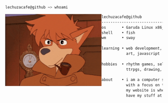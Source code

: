 
  ```sh
  lechuzacafe@github ~> whoami
  ```

  <img align="left" src="https://raw.githubusercontent.com/lechuzacafe/lechuzacafe/main/sherlockhound.gif" width="308" />

  ```bash
  lechuzacafe@github
  ------------------------------
  os       • Garuda Linux x86_64
  shell    • fish
  wm       • sway

  learning • web development, docker,
             art, javascript
  
  hobbies  • rhythm games, selfhosting,
             ttrpgs, drawing, foss

  about    • i am a computer science student
             with a focus on the cloud.
             my website is where i mostly
             have my stuff at.
  
  ```


<!---
lechuzacafe/lechuzacafe is a ✨ special ✨ repository because its `README.md` (this file) appears on your GitHub profile.
You can click the Preview link to take a look at your changes.
--->
